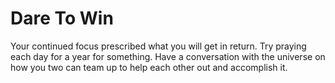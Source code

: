 # Dare To Win

Your continued focus prescribed what you will get in return. Try praying each day for a year for something. Have a conversation with the universe on how you two can team up to help each other out and accomplish it.